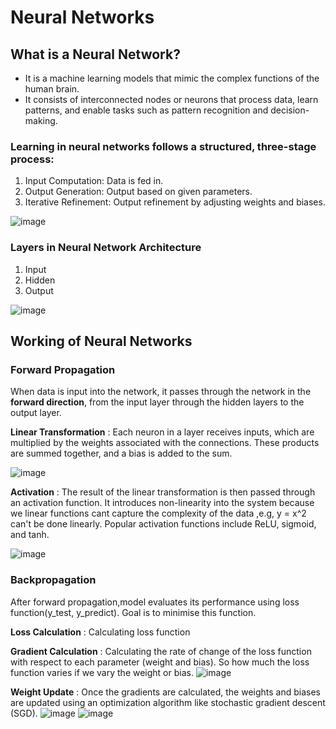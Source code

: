 # Neural Networks

## What is a Neural Network?

- It is a machine learning models that mimic the complex functions of the human brain.
- It consists of interconnected nodes or neurons that process data, learn patterns, and enable tasks such as pattern recognition and decision-making.

### Learning in neural networks follows a structured, three-stage process:

1. Input Computation: Data is fed in.  
2. Output Generation: Output based on given parameters.
3. Iterative Refinement: Output refinement by adjusting weights and biases.

![image](https://github.com/user-attachments/assets/e2f7cd68-0b1e-48b2-99ff-314743cfe4a5)

### Layers in Neural Network Architecture

1. Input
2. Hidden
3. Output

![image](https://github.com/user-attachments/assets/8f9f2857-a624-4341-8233-548bd8e3faf8)

## Working of Neural Networks

### Forward Propagation

When data is input into the network, it passes through the network in the __forward direction__, from the input layer through the hidden layers to the output layer.

__Linear Transformation__ : Each neuron in a layer receives inputs, which are multiplied by the weights associated with the connections. These products are summed together, and a bias is added to the sum. 

![image](https://github.com/user-attachments/assets/84513627-74c9-47d0-a4c6-8735a5929a2f)

__Activation__ : The result of the linear transformation is then passed through an activation function. It introduces non-linearity into the system because we linear functions cant capture the complexity of the data ,e.g, y = x^2 can't be done linearly. Popular activation functions include ReLU, sigmoid, and tanh.

![image](https://github.com/user-attachments/assets/dfd57b8d-d2dc-4df0-a63b-c734d12cab3f)

### Backpropagation

After forward propagation,model evaluates its performance using loss function(y_test, y_predict). Goal is to minimise this function. 

__Loss Calculation__ : Calculating loss function

__Gradient Calculation__ : Calculating the rate of change of the loss function with respect to each parameter (weight and bias). So how much the loss function varies if we vary the weight or bias.
![image](https://github.com/user-attachments/assets/87c95be9-fe22-484c-ac8c-5639c5c67871)

__Weight Update__ : Once the gradients are calculated, the weights and biases are updated using an optimization algorithm like stochastic gradient descent (SGD). 
![image](https://github.com/user-attachments/assets/247d6186-3ef4-45d9-96b5-5551bc000c24)
![image](https://github.com/user-attachments/assets/fe9deb9a-3fa7-44e0-8839-ce2f06de3e53)


